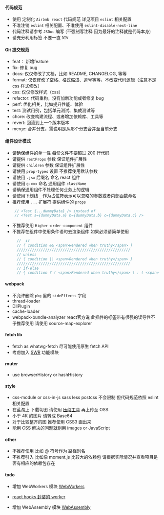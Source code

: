 #### 代码规范
- 使用 定制化 `Airbnb react` 代码规范 详见项目 `eslint` 相关配置
- 不准注销 `eslint` 相关配置、不准使用 `eslint-disable-next-line`
- 代码注释请参考 `JSDoc` 编写 (不强制写注释 因为最好的注释就是代码本身)
- 请充分利用标签 不要一直 `DIV` 


#### Git 提交规范
- feat： 新增feature
- fix: 修复 bug
- docs: 仅仅修改了文档，比如 README, CHANGELOG, 等等
- format: 仅仅修改了空格、格式缩进、逗号等等，不改变代码逻辑（注意不是 css 样式修改）
- css: 仅仅修改样式（css）
- refactor: 代码重构，没有加新功能或者修复 bug
- perf: 优化相关，比如提升性能、体验
- test: 测试用例，包括单元测试、集成测试等
- chore: 改变构建流程、或者增加依赖库、工具等
- revert: 回滚到上一个版本版本
- merge: 合并分支，需说明是从那个分支合并至当前分支

#### 组件设计模式
- 请确保组件的单一性 每份文件不要超过 200 行代码
- 请提供 `restProps` 参数 保证组件扩展性
- 请提供 `children` 参数 保证组件扩展性
- 请使用 `prop-types` 设置 不推荐使用默认参数
- 请使用 `.jsx` 后缀名 命名 react 组件
- 请使用 `g-xxx` 命名 通用组件 `className`
- 请确保通用组件不处理任何业务上的逻辑
- 请使用下划线 `_` 作为占位符表示可以忽略的参数或者内部函数命名
- 推荐使用 `...` 扩展符 提供组件的 `props`
  ```js
   // <Test {...dummyData} /> instead of
   // <Test a={dummyData.a} b={dummyData.b} c={dummyData.c} />
  ````
- 不推荐使用 `Higher-order-component` 组件
- 不推荐在组件中使用条件语句去渲染组件 如果必须请简单使用
  ```js
    //  if 
    // { condition && <span>Rendered when truthy</span> }
    ////////////////////////////////////////////////////
    // unless
    // { condition || <span>Rendered when truthy</span> } 
    ////////////////////////////////////////////////////
    // if-else
    // { condition ? ( <span>Rendered when truthy</span> ) : ( <span>Rendered when falsy</span> )}  
  ```

#### webpack
- 不允许删除 `pkg` 里的 `sideEffects` 字段
- thread-loader
- DllPlugin
- cache-loader
- webpack-bundle-analyzer react官方说 此插件的标签带有很强的误导性不予推荐使用 请使用 source-map-explorer


#### fetch lib
- fetch as whatwg-fetch 尽可能使用原生 fetch API
- 考虑加入 [SWR](https://github.com/zeit/swr) 功能模块


#### router
- use browserHistory or hashHistory


#### style
- css-module or css-in-js sass less postcss 不会限制 但代码规范依照 eslint 相关配置
- 在蓝湖上 下载切图 请使用 [压缩工具](https://tinypng.com/) 再上传至 OSS 
- 小于 4K 的图片 请转成 Base64 
- 对于比较整齐的图 推荐使用 CSS3 画出来
- 能用 CSS 解决的问题就别用 images or JavaScript


#### other
- 不推荐使用 比如 @ 符号作为 路径别名
- 不推荐引入 比如像 moment.js 比较大的依赖包 请根据实际情况并查看项目是否有相应的依赖包存在

#### todo
- 增加 WebWorkers 模块 [WebWorkers](https://github.com/GoogleChromeLabs/comlink)  
- [react hooks 封装的 worker](https://github.com/alewin/useWorker)  

- 增加 WebAssembly 模块 [WebAssembly](https://mbebenita.github.io/WasmExplorer/)
